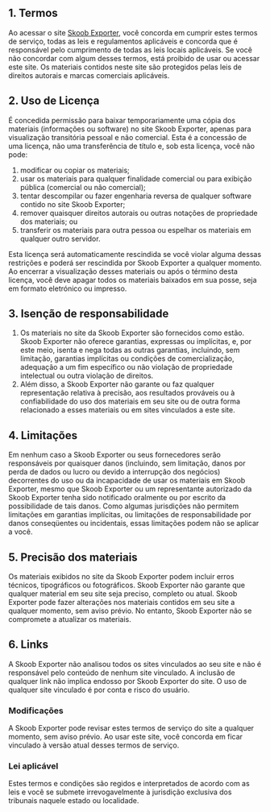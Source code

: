 ## 1. Termos

Ao acessar o site [Skoob Exporter](https://skoob-exporter.colabs.dev), você concorda em cumprir estes termos de serviço, todas as leis e regulamentos aplicáveis e concorda que é responsável pelo cumprimento de todas as leis locais aplicáveis. Se você não concordar com algum desses termos, está proibido de usar ou acessar este site. Os materiais contidos neste site são protegidos pelas leis de direitos autorais e marcas comerciais aplicáveis.

## 2. Uso de Licença

É concedida permissão para baixar temporariamente uma cópia dos materiais (informações ou software) no site Skoob Exporter, apenas para visualização transitória pessoal e não comercial. Esta é a concessão de uma licença, não uma transferência de título e, sob esta licença, você não pode:

1.  modificar ou copiar os materiais;
2.  usar os materiais para qualquer finalidade comercial ou para exibição pública (comercial ou não comercial);
3.  tentar descompilar ou fazer engenharia reversa de qualquer software contido no site Skoob Exporter;
4.  remover quaisquer direitos autorais ou outras notações de propriedade dos materiais; ou
5.  transferir os materiais para outra pessoa ou espelhar os materiais em qualquer outro servidor.

Esta licença será automaticamente rescindida se você violar alguma dessas restrições e poderá ser rescindida por Skoob Exporter a qualquer momento. Ao encerrar a visualização desses materiais ou após o término desta licença, você deve apagar todos os materiais baixados em sua posse, seja em formato eletrónico ou impresso.

## 3. Isenção de responsabilidade

1.  Os materiais no site da Skoob Exporter são fornecidos como estão. Skoob Exporter não oferece garantias, expressas ou implícitas, e, por este meio, isenta e nega todas as outras garantias, incluindo, sem limitação, garantias implícitas ou condições de comercialização, adequação a um fim específico ou não violação de propriedade intelectual ou outra violação de direitos.
2.  Além disso, a Skoob Exporter não garante ou faz qualquer representação relativa à precisão, aos resultados prováveis ou à confiabilidade do uso dos materiais em seu site ou de outra forma relacionado a esses materiais ou em sites vinculados a este site.

## 4. Limitações

Em nenhum caso a Skoob Exporter ou seus fornecedores serão responsáveis por quaisquer danos (incluindo, sem limitação, danos por perda de dados ou lucro ou devido a interrupção dos negócios) decorrentes do uso ou da incapacidade de usar os materiais em Skoob Exporter, mesmo que Skoob Exporter ou um representante autorizado da Skoob Exporter tenha sido notificado oralmente ou por escrito da possibilidade de tais danos. Como algumas jurisdições não permitem limitações em garantias implícitas, ou limitações de responsabilidade por danos conseqüentes ou incidentais, essas limitações podem não se aplicar a você.

## 5. Precisão dos materiais

Os materiais exibidos no site da Skoob Exporter podem incluir erros técnicos, tipográficos ou fotográficos. Skoob Exporter não garante que qualquer material em seu site seja preciso, completo ou atual. Skoob Exporter pode fazer alterações nos materiais contidos em seu site a qualquer momento, sem aviso prévio. No entanto, Skoob Exporter não se compromete a atualizar os materiais.

## 6. Links

A Skoob Exporter não analisou todos os sites vinculados ao seu site e não é responsável pelo conteúdo de nenhum site vinculado. A inclusão de qualquer link não implica endosso por Skoob Exporter do site. O uso de qualquer site vinculado é por conta e risco do usuário.

### Modificações

A Skoob Exporter pode revisar estes termos de serviço do site a qualquer momento, sem aviso prévio. Ao usar este site, você concorda em ficar vinculado à versão atual desses termos de serviço.

### Lei aplicável

Estes termos e condições são regidos e interpretados de acordo com as leis e você se submete irrevogavelmente à jurisdição exclusiva dos tribunais naquele estado ou localidade.
